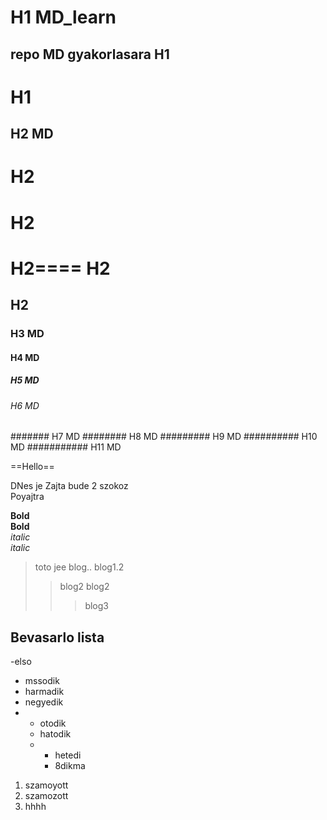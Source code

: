 # H1 MD_learn
repo MD gyakorlasara 
H1 
-----
H1 
======
## H2 MD 
H2  
======
H2  
======
H2====
H2  
====
H2 
------ 
### H3 MD
#### H4 MD
##### H5 MD
###### H6 MD 
####### H7 MD 
######## H8 MD 
######### H9 MD 
########## H10 MD 
########### H11 MD 

==Hello==


DNes je
Zajta bude 2 szokoz  
Poyajtra


__Bold__  
**Bold**  
_italic_  
*italic*  
>toto jee blog..
>blog1.2
>>blog2
>>blog2
>>>blog3
>>>

Bevasarlo lista  
---
-elso
- mssodik
- harmadik
- negyedik
- - otodik
  - hatodik
  - - hetedi
    - 8dikma
1. szamoyott
2. szamozott
3. hhhh


